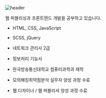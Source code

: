 

![header](https://capsule-render.vercel.app/api?type=wave&color=auto&height=300&section=header&text=JaeSeoung's&fontSize=50)

웹 퍼블리싱과 프론트엔드 개발을 공부하고 있습니다.

- HTML, CSS, JavaScript
- SCSS, jQuery


- 네트워크 관리사 2급
- 정보처리 기능사


- 한국방송통신대학교 컴퓨터과학과 재학
- 모의해킹취약점분석 실무자 양성 과정 수료
- 웹 디자이너 / 웹 퍼블리셔 양성 과정 수료


